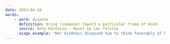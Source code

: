 ```yaml
---
date: 2024-04-18
words:
    - word: dispose
      definition: bring (someone) toward a particular frame of mind.
      source: Anna Karenina - Novel by Leo Tolstoy
      usage_example: "Her kindness disposed him to think favorably of her."
---
```

